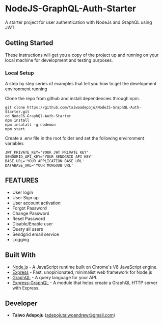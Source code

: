 # NodeJS-GraphQL-Auth-Starter
A starter project for user authentication with NodeJs and GraphQL using JWT.

## Getting Started

These instructions will get you a copy of the project up and running on your local machine for development and testing purposes. 

### Local Setup

A step by step series of examples that tell you how to get the development environment running

Clone the repo from github and install dependencies through npm.

```
git clone https://github.com/taiwoadepoju/NodeJS-GraphQL-Auth-Starter.git
cd NodeJS-GraphQl-Auth-Starter
npm install
npm insatall -g nodemon
npm start

```

Create a .env file in the root folder and set the following environment variables

```
JWT_PRIVATE_KEY='YOUR JWT PRIVATE KEY'
SENDGRID_API_KEY='YOUR SENDGRID API KEY'
BASE_URL='YOUR APPLICATION BASE URL'
DATABASE_URL='YOUR MONGODB URL'

```

## FEATURES

* User login
* User Sign up
* User account activation
* Forgot Password
* Change Password
* Reset Password
* Disable/Enable user
* Query all users
* Sendgrid email service
* Logging

## Built With

* [Node.js](https://nodejs.org/en/) - A JavaScript runtime built on Chrome's V8 JavaScript engine.
* [Express](https://expressjs.com/) - Fast, unopinionated, minimalist web framework for Node.js
* [GraphQL](https://graphql.org/) - A query language for your API.
* [Express-GraphQL](https://www.npmjs.com/package/express-graphql) - A module that helps create a GraphQL HTTP server with Express.

## Developer

* **Taiwo Adepoju** (adepojutaiwoandrew@gmail.com)

